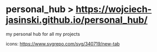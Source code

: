 # personal_hub > https://wojciech-jasinski.github.io/personal_hub/

my personal hub for all my projects

icons: https://www.svgrepo.com/svg/340719/new-tab
